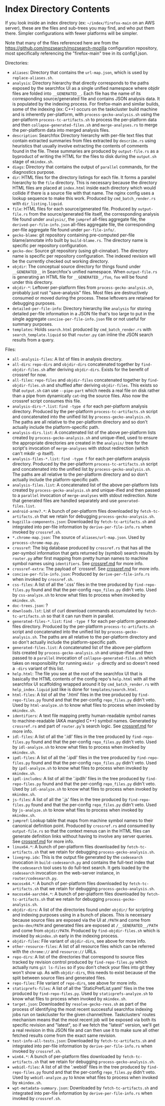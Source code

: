 # Index Directory Contents

If you look inside an index directory (ex: `~/index/firefox-main` on an AWS
server), these are the files and sub-trees you may find, and who put them there.
Simpler configurations with fewer platforms will be simpler.

Note that many of the files referenced here are from the
https://github.com/mozsearch/mozsearch-mozilla configuration repository, most
specifically referencing the "firefox-main" tree in its config1.json.

Directories:
- `aliases`: Directory that contains the `url-map.json`, which is used
  by `replace-aliases.sh`.
- `analysis`: Directory hierarchy that directly corresponds to the paths exposed
  by the searchfox UI as a single unified namespace where objdir files are
  folded into `__GENERATED__`.  Each file has the name of its corresponding
  source/generated file and contains JSON analysis data.  It is populated by
  the indexing process.  For firefox-main and similar builds, some of the
  indexing (ex: C++) occurs on the taskcluster build machine and is inherently
  per-platform, with `process-gecko-analysis.sh` using the per-platform
  `process-tc-artifacts.sh` to process the per-platform data and then
  `collapse-generated-files.sh` and `merge-analyses.rs` to merge the
  per-platform data into merged analysis files.
- `description`: Searchfox Directory hierarchy with per-file text files that
  contain extracted summaries from files extracted by `describe.rs` using
  heuristics that usually involve extracting the contents of comments found
  in the file.  These summaries are produced by `output-file.rs` as a
  byproduct of writing the HTML for the files to disk during the
  `output.sh` stage of `mkindex.sh`.
- `diags`: Directory that contains the output of `parallel` commands, for the
  diagnostics purpose.
- `dir`: HTML files for the directory listings for each file.  It forms a
  parallel hierarchy to the `file` directory.  This is necessary because the
  directory HTML files are placed at `index.html` inside each directory which
  would collide if there is a source file with that name.  The nginx config
  uses a lookup sequence to make this work.  Produced by `cmd_batch_render.rs`
  with `dir_listing.liquid`.
- `file`: HTML files for each source/generated file.  Produced by
  `output-file.rs` from the source/generated file itself, the corresponding
  analysis file found under `analysis/`, the `jumpref` all-files aggregate file,
  the `derived-per-file-info.json` all-files aggregate file, the
  corresponding per-file aggregate file found under `per-file-info/`.
- `gecko-blame`: git repository containing pre-computed per-file blame/annotate
  info built by `build-blame.rs`.  The directory name is specific per repository
  configuration.
- `gecko-dev`: Source git repository (using git-cinnabar).  The directory name
  is specific per repository configuration.  The indexed revision will be the
  currently checked out working directory.
- `objdir`: The conceptual source directory for things found under
  `__GENERATED__` in Searchfox's unified namespace.  When `output-file.rs` is
  generating an HTML file for `__GENERATED__/foo`, `foo` will be found under
  this directory.
- `objdir-*`: Leftover per-platform files from `process-gecko-analysis.sh`,
  probably just rust "save-analysis" files.  Most files are destructively
  consumed or moved during the process.  These leftovers are retained for
  debugging purposes.
- `detailed-per-file-info`: Directory hierarchy like `analysis` for storing
  detailed per-file information in a JSON file that's too large to put in the
  single aggregate `concise-per-file-info.json` file or not useful for summary
  purposes.
- `templates`: Holds `search.html` produced by `cmd_batch_render.rs` with
  `search_template.liquid` so that `router.py` can inline the JSON search
  results from a query.

Files:
- `all-analysis-files`: A list of files in analysis directory.
- `all-dirs`: `repo-dirs` and `objdir-dirs` concatenated together by
  `find-objdir-files.sh` after deriving `objdir-dirs`.  Exists for the benefit
  of crossref for now.
- `all-files`: `repo-files` and `objdir-files` concatenated together by
  `find-objdir-files.sh` and shuffled after deriving `objdir-files`.  This
  exists so that `output.sh` can use `--pipe-part` which needs a real file on
  disk rather than a pipe from dynamically `cat`-ing the source files.  Also now
  the crossref script consumes this file.
- `analysis-dirs-*.list`: `find -type d` for each per-platform analysis
  directory.  Produced by the per-platform `process-tc-artifacts.sh` script and
  concatenated into the unified list by `process-gecko-analysis.sh`.  The
  paths are all relative to the per-platform directory and so don't actually
  include the platform-specific path.
- `analysis-dirs.list`: A concatenated list of the above per-platform lists
  created by `process-gecko-analysis.sh` and unique-ified, used to ensure the
  appropriate directories are created in the `analysis/` tree for the script's
  invocation of `merge-analyses` with stdout redirection (which can't mkdir -p
  itself).
- `analysis-files-*.list`: `find -type f` for each per-platform analysis
  directory.  Produced by the per-platform `process-tc-artifacts.sh` script and
  concatenated into the unified list by `process-gecko-analysis.sh`.  The
  paths are all relative to the per-platform directory and so don't actually
  include the platform-specific path.
- `analysis-files.list`: A concatenated list of the above per-platform lists
  created by `process-gecko-analysis.sh` and unique-ified and then passed to a
  `parallel` invocation of `merge-analyses` with stdout redirection.  Note that
  generated files are handled separately and use `generated-files.list`.
- `android-armv7.*`: A bunch of per-platform files downloaded by
  `fetch-tc-artifacts.sh` that we retain for debugging
  `process-gecko-analysis.sh`.
- `bugzilla-components.json`: Downloaded by `fetch-tc-artifacts.sh` and
  integrated into per-file information by `derive-per-file-info.rs` when invoked
  by `crossref.sh`.
- `*.chrome-map.json`: The source of `aliases/url-map.json`.  Used by
  `process-chrome-map.py`.
- `crossref`: The big database produced by `crossref.rs` that has all the
  per-symbol information that gets returned by (symbol) search results by
  `router.py` after first mapping from pretty human names to machine symbol
  names using `identifiers`.  See [crossref.md](crossref.md) for more info.
- `crossref-extra`: The payload of `crossref.
  See [crossref.md](crossref.md) for more info.
- `concise-per-file-info.json`: Produced by `derive-per-file-info.rs` when
  invoked by `crossref.sh`.
- `css-files`: A list of all the '.css' files in the tree produced by
  `find-repo-files.py` found and that the per-config `repo_files.py` didn't
  veto.  Used by `css-analyze.sh` to know what files to process when invoked by
  `mkindex.sh`.
- `doc-trees.json`: ?
- `downloads.lst`: List of curl download commands accumulated by
  `fetch-tc-artifacts.sh` so that it can run them in parallel.
- `generated-files-*.list`: `find -type f` for each per-platform generated-files
  directory.  Produced by the per-platform `process-tc-artifacts.sh` script and
  concatenated into the unified list by `process-gecko-analysis.sh`.  The
  paths are all relative to the per-platform directory and so don't actually
  include the platform-specific path.
- `generated-files.list`:  A concatenated list of the above per-platform lists
  created by `process-gecko-analysis.sh` and unique-ified and then passed to a
  `parallel` invocation of `collapse-generated-files.sh` which takes on
  responsibility for running `mkdir -p` directly and so doesn't need a `-dirs`
  variant of this list.
- `help.html`: The file you see at the root of the searchfox UI that is
  basically the HTML contents of the config repo's `help.html` with all the
  searchfox UI scaffolding wrapped around it by `cmd_batch_render.rs` with
  `help_index.liquid` just like is done for `templates/search.html`.
- `html-files`: A list of all the '.html' files in the tree produced by
  `find-repo-files.py` found and that the per-config `repo_files.py` didn't
  veto.  Used by `html-analyze.sh` to know what files to process when invoked by
  `mkindex.sh`.
- `identifiers`: A text file mapping pretty human-readable symbol names to
  machine-readable (AKA mangled C++) symbol names.  Generated by `crossref.rs`
  and part of `router.py`'s search logic.  See [crossref.md](crossref.md) for
  more info.
- `idl-files`: A list of all the '.idl' files in the tree produced by
  `find-repo-files.py` found and that the per-config `repo_files.py` didn't
  veto.  Used by `idl-analyze.sh` to know what files to process when invoked by
  `mkindex.sh`.
- `ipdl-files`: A list of all the '.ipdl' files in the tree produced by
  `find-repo-files.py` found and that the per-config `repo_files.py` didn't
  veto.  Used by `ipdl-analyze.sh` to know what files to process when invoked by
  `mkindex.sh`.
- `ipdl-includes`: A list of all the '.ipdlh' files in the tree produced by
  `find-repo-files.py` found and that the per-config `repo_files.py` didn't
  veto.  Used by `idl-analyze.sh` to know what files to process when invoked by
  `mkindex.sh`.
- `js-files`: A list of all the '.js' files in the tree produced by
  `find-repo-files.py` found and that the per-config `repo_files.py` didn't
  veto.  Used by `js-analyze.sh` to know what files to process when invoked by
  `mkindex.sh`.
- `jumpref`: Lookup table that maps from machine symbol names to their canonical
  definition point.  Produced by `crossref.rs` and consumed by `output-file.rs`
  so that the context menus can in the HTML files can generate definition links
  without having to involve any server queries.  See [crossref.md](crossref.md)
  for more info.
- `linux64.*`: A bunch of per-platform files downloaded by
  `fetch-tc-artifacts.sh` that we retain for debugging
  `process-gecko-analysis.sh`.
- `livegrep.idx`: This is the output file generated by the `codesearch`
   invocation in `build-codesearch.py` and contains the full-text index that the
    `codesearch` tool uses to do full-text search. It gets loaded by the
    `codesearch` invocation on the web-server instance, in
    `router/codesearch.py`.
- `macosx64.*`: A bunch of per-platform files downloaded by
  `fetch-tc-artifacts.sh` that we retain for debugging
  `process-gecko-analysis.sh`.
- `macosx64-aarch64.*`: A bunch of per-platform files downloaded by
  `fetch-tc-artifacts.sh` that we retain for debugging
  `process-gecko-analysis.sh`.
- `objdir-dirs`: A list of the directories found under `objdir/` for scripting
  and indexing purposes using in a bunch of places.  This is necessary because
  source files are exposed via the UI at `/PATH` and come from `gecko-dev/PATH`
  and generated files are exposed at `/__GENERATED__/PATH` and come from
  `objdir/PATH`.  Produced by `find-objdir-files.sh` which is invoked by
  `mkindex.sh` early in the indexing process.
- `objdir-files`: File variant of `objdir-dirs`, see above for more info.
- `other-resource-files`: A list of all resource files which can be referred with
  the `chrome://` and `resource://` URLs.
- `repo-dirs`: A list of the directories that correspond to source files tracked
  by revision control produced by `find-repo-files.py` which actually runs
  `git ls-files` so if you don't check your files into git they won't show up.
  As with `objdir-dirs`, this needs to exist because of the split between source
  files and generated files.
- `repo-files`: File variant of `repo-dirs`, see above for more info.
- `staticprefs-files`: A list of all the 'StaticPrefList.yaml' files in the
  tree produced by `find-repo-files.py`.  Used by `staticprefs-analyze.sh`
  to know what files to process when invoked by `mkindex.sh`.
- `target.json`: Downloaded by `resolve-gecko-revs.sh` as part of the process
  of identifying the most recent successful searchfox indexing jobs run on
  taskcluster for the given channel/tree.  Taskclusters' routes mechanism means
  that the most recent job will be exposed via both its specific revision and
  "latest", so if we fetch the "latest" version, we'll get a real revision in
  this JSON file and can then use it to make sure all other fetched results come
  from the exact same revision.
- `test-info-all-tests.json`: Downloaded by `fetch-tc-artifacts.sh` and
  integrated into per-file information by `derive-per-file-info.rs` when invoked
  by `crossref.sh`.
- `win64.*`: A bunch of per-platform files downloaded by
  `fetch-tc-artifacts.sh` that we retain for debugging
  `process-gecko-analysis.sh`.
- `webidl-files`: A list of all the '.webidl' files in the tree produced by
  `find-repo-files.py` found and that the per-config `repo_files.py` didn't
  veto.  Used by `webidl-analyze.py` to know what files to process when invoked by
  `mkindex.sh`.
- `wpt-metadata-summary.json`: Downloaded by `fetch-tc-artifacts.sh` and
  integrated into per-file information by `derive-per-file-info.rs` when invoked
  by `crossref.sh`.

